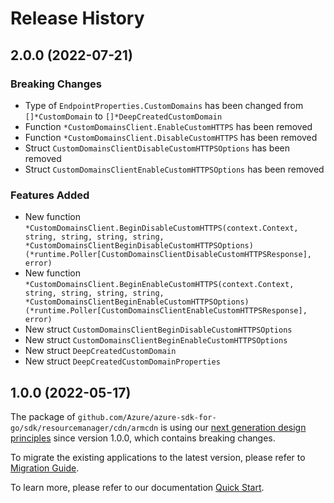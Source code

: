 # Release History

## 2.0.0 (2022-07-21)
### Breaking Changes

- Type of `EndpointProperties.CustomDomains` has been changed from `[]*CustomDomain` to `[]*DeepCreatedCustomDomain`
- Function `*CustomDomainsClient.EnableCustomHTTPS` has been removed
- Function `*CustomDomainsClient.DisableCustomHTTPS` has been removed
- Struct `CustomDomainsClientDisableCustomHTTPSOptions` has been removed
- Struct `CustomDomainsClientEnableCustomHTTPSOptions` has been removed

### Features Added

- New function `*CustomDomainsClient.BeginDisableCustomHTTPS(context.Context, string, string, string, string, *CustomDomainsClientBeginDisableCustomHTTPSOptions) (*runtime.Poller[CustomDomainsClientDisableCustomHTTPSResponse], error)`
- New function `*CustomDomainsClient.BeginEnableCustomHTTPS(context.Context, string, string, string, string, *CustomDomainsClientBeginEnableCustomHTTPSOptions) (*runtime.Poller[CustomDomainsClientEnableCustomHTTPSResponse], error)`
- New struct `CustomDomainsClientBeginDisableCustomHTTPSOptions`
- New struct `CustomDomainsClientBeginEnableCustomHTTPSOptions`
- New struct `DeepCreatedCustomDomain`
- New struct `DeepCreatedCustomDomainProperties`


## 1.0.0 (2022-05-17)

The package of `github.com/Azure/azure-sdk-for-go/sdk/resourcemanager/cdn/armcdn` is using our [next generation design principles](https://azure.github.io/azure-sdk/general_introduction.html) since version 1.0.0, which contains breaking changes.

To migrate the existing applications to the latest version, please refer to [Migration Guide](https://aka.ms/azsdk/go/mgmt/migration).

To learn more, please refer to our documentation [Quick Start](https://aka.ms/azsdk/go/mgmt).
